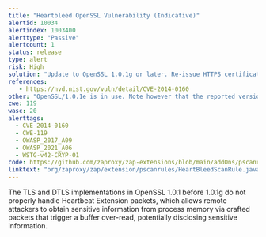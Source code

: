 ```yaml
---
title: "Heartbleed OpenSSL Vulnerability (Indicative)"
alertid: 10034
alertindex: 1003400
alerttype: "Passive"
alertcount: 1
status: release
type: alert
risk: High
solution: "Update to OpenSSL 1.0.1g or later. Re-issue HTTPS certificates. Change asymmetric private keys and shared secret keys, since these may have been compromised, with no evidence of compromise in the server log files."
references:
   - https://nvd.nist.gov/vuln/detail/CVE-2014-0160
other: "OpenSSL/1.0.1e is in use. Note however that the reported version could contain back-ported security fixes, and so the issue could be a false positive. This is common on Red Hat, for instance."
cwe: 119
wasc: 20
alerttags: 
  - CVE-2014-0160
  - CWE-119
  - OWASP_2017_A09
  - OWASP_2021_A06
  - WSTG-v42-CRYP-01
code: https://github.com/zaproxy/zap-extensions/blob/main/addOns/pscanrules/src/main/java/org/zaproxy/zap/extension/pscanrules/HeartBleedScanRule.java
linktext: "org/zaproxy/zap/extension/pscanrules/HeartBleedScanRule.java"
---
```

The TLS and DTLS implementations in OpenSSL 1.0.1 before 1.0.1g do not properly handle Heartbeat Extension packets, which allows remote attackers to obtain sensitive information from process memory via crafted packets that trigger a buffer over-read, potentially disclosing sensitive information.	
